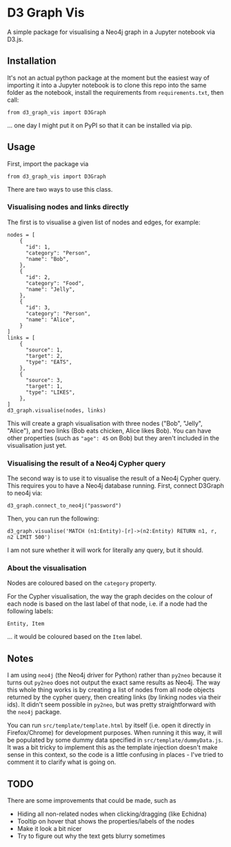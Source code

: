 # D3 Graph Vis

A simple package for visualising a Neo4j graph in a Jupyter notebook via D3.js.

## Installation

It's not an actual python package at the moment but the easiest way of importing it into a Jupyter notebook is to clone this repo into the same folder as the notebook, install the requirements from `requirements.txt`, then call:

    from d3_graph_vis import D3Graph

... one day I might put it on PyPI so that it can be installed via pip.

## Usage

First, import the package via

    from d3_graph_vis import D3Graph

There are two ways to use this class.

### Visualising nodes and links directly

The first is to visualise a given list of nodes and edges, for example:

    nodes = [
        {
          "id": 1,
          "category": "Person",
          "name": "Bob",
        },
        {
          "id": 2,
          "category": "Food",
          "name": "Jelly",
        },
        {
          "id": 3,
          "category": "Person",
          "name": "Alice",
        }
    ]
    links = [
        {
          "source": 1,
          "target": 2,
          "type": "EATS",
        },
        {
          "source": 3,
          "target": 1,
          "type": "LIKES",
        },
    ]
    d3_graph.visualise(nodes, links)

This will create a graph visualisation with three nodes ("Bob", "Jelly", "Alice"), and two links (Bob eats chicken, Alice likes Bob). You can have other properties (such as `"age": 45` on Bob) but they aren't included in the visualisation just yet.

### Visualising the result of a Neo4j Cypher query

The second way is to use it to visualise the result of a Neo4j Cypher query. This requires you to have a Neo4j database running. First, connect D3Graph to neo4j via:

    d3_graph.connect_to_neo4j("password")

Then, you can run the following:

    d3_graph.visualise('MATCH (n1:Entity)-[r]->(n2:Entity) RETURN n1, r, n2 LIMIT 500')

I am not sure whether it will work for literally any query, but it should.

### About the visualisation

Nodes are coloured based on the `category` property.

For the Cypher visualisation, the way the graph decides on the colour of each node is based on the last label of that node, i.e. if a node had the following labels:

    Entity, Item

... it would be coloured based on the `Item` label.

## Notes

I am using `neo4j` (the Neo4j driver for Python) rather than `py2neo` because it turns out `py2neo` does not output the exact same results as Neo4j. The way this whole thing works is by creating a list of nodes from all node objects returned by the cypher query, then creating links (by linking nodes via their ids). It didn't seem possible in `py2neo`, but was pretty straightforward with the `neo4j` package.

You can run `src/template/template.html` by itself (i.e. open it directly in Firefox/Chrome) for development purposes. When running it this way, it will be populated by some dummy data specified in `src/template/dummyData.js`. It was a bit tricky to implement this as the template injection doesn't make sense in this context, so the code is a little confusing in places - I've tried to comment it to clarify what is going on.

## TODO

There are some improvements that could be made, such as

-   Hiding all non-related nodes when clicking/dragging (like Echidna)
-   Tooltip on hover that shows the properties/labels of the nodes
-   Make it look a bit nicer
-   Try to figure out why the text gets blurry sometimes
